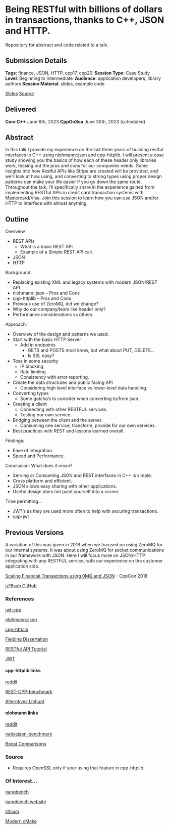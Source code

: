 # Being RESTful with billions of dollars in transactions, thanks to C++, JSON and HTTP. 
Repository for abstract and code related to a talk.  

## Submission Details
**Tags**: finance, JSON, HTTP, cpp17, cpp20  
**Session Type**: Case Study  
**Level**: Beginning to Intermediate  
**Audience**: application developers, library authors 
**Session Material**: slides, example code  

[Slides](doc/Being_RESTful_with_Billions.pdf)
[Source](https://github.com/kevinbcarpenter/restful-with-billions)

## Delivered
**Core C++** June 6th, 2023
**CppOnSea** June 30th, 2023 (scheduled)

## Abstract
In this talk I provide my experience on the last three years of building restful interfaces in C++ using nlohmann::json and cpp-httplib. I will present a case study showing you the basics of how each of these header only libraries work, teasing out the pros and cons for our companies needs. Some insights into how Restful APIs like Stripe are created will be provided, and we’ll look at how using, and converting to strong types using proper design patterns can make your life easier if you go down the same route. Throughout the talk, I’ll specifically share in the experience gained from implementing RESTful APIs in credit card transaction systems with Mastercard/Visa. Join this session to learn how you can use JSON and/or HTTP to interface with almost anything. 

## Outline
Overview 
- REST APIs
    - What is a basic REST API
    - Example of a Simple REST API call.
- JSON 
- HTTP 

Background: 
- Replacing existing XML and legacy systems with modern JSON/REST API 
- nlohmann::json – Pros and Cons 
- cpp-httplib – Pros and Cons 
- Previous use of ZeroMQ, did we change? 
- Why do our company/team like header only? 
- Performance considerations vs others. 

Approach: 
- Overview of the design and patterns we used. 
- Start with the basic HTTP Server 
    - Add in endpoints 
        - GETS and POSTS most know, but what about PUT, DELETE… 
        - Is SSL easy? 
- Toss in some security 
    - IP blocking 
    - Rate limiting 
    - Consistency with error reporting.
- Create the data structures and public facing API 
    - Considering high level interface vs lower-level data handling. 
- Converting types 
    - Some gotcha’s to consider when converting to/from json. 
- Creating a client 
    - Connecting with other RESTFUL services. 
    - Testing our own service. 
- Bridging between the client and the server. 
    - Consuming one service, transform, provide for our own services. 
- Best practices with REST and lessons learned overall. 

Findings: 
- Ease of integration. 
- Speed and Performance. 

Conclusion: What does it mean? 
- Serving or Consuming JSON and REST interfaces in C++ is simple. 
- Cross platform and efficient. 
- JSON allows easy sharing with other applications. 
- Useful design does not paint yourself into a corner. 

Time permitting… 
- JWT’s as they are used more often to help with securing transactions. 
- cpp-jwt 

## Previous Versions
A variation of this was given in 2018 when we focused on using ZeroMQ for our internal systems. It was about using ZeroMQ for socket communications in our framework with JSON. Here I will focus more on JSON/HTTP integrating with any RESTFUL service, with our experience on the customer application side. 

[Scaling Financial Transactions using 0MQ and JSON](https://www.youtube.com/watch?v=XLSckGMyzbs&t=2s) - CppCon 2018

[jz18sub GitHub](https://github.com/kevinbcarpenter/jz18sub)

### References
[jwt-cpp](https://github.com/Thalhammer/jwt-cpp)

[nlohmann::json](https://github.com/nlohmann/json)

[cpp-httplib](https://github.com/yhirose/cpp-httplib)


[Fielding Dissertation](https://www.ics.uci.edu/~fielding/pubs/dissertation/fielding_dissertation.pdf)

[RESTful API Tutorial](https://restfulapi.net)

[JWT](https://jwt.io/introduction/)

#### cpp-httplib links
[reddit](https://www.reddit.com/r/cpp/comments/igfn33/is_cpphttplib_the_simplesthighestperformance_way/)

[REST-CPP-benchmark](https://github.com/guteksan/REST-CPP-benchmark)

[Alterntives Libhunt](https://cpp.libhunt.com/cpp-httplib-alternatives)

#### nlohmann links
[reddit](https://www.reddit.com/r/cpp/comments/dhy3mx/recent_json_library_benchmarks/)

[nativejson-benchmark](https://github.com/miloyip/nativejson-benchmark)

[Boost Comparisons](https://www.boost.org/doc/libs/master/libs/json/doc/html/json/comparison.html)


### Source
- Requires OpenSSL only if your using that feature in cpp-httplib.


### Of Interest...
[nanobench](https://github.com/martinus/nanobench)

[nanobench website](https://nanobench.ankerl.com/index.html)

[lithium](https://github.com/matt-42/lithium)

[Modern cMake](https://cliutils.gitlab.io/modern-cmake/)

